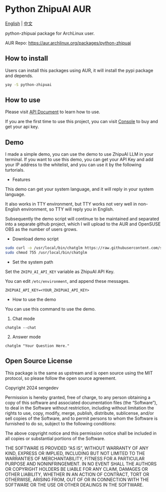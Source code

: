 # Python ZhipuAI AUR

[English](README.md) | [中文](README-cn.md)

python-zhipuai package for ArchLinux user.

AUR Repo: https://aur.archlinux.org/packages/python-zhipuai

## How to install

Users can install this packages using AUR, it will install the pypi package and depends.

```bash
yay -S python-zhipuai
```

## How to use

Please visit [API Document](https://open.bigmodel.cn/dev/howuse/introduction) to learn how to use.

If you are the first time to use this project, you can visit [Console](https://open.bigmodel.cn/overview) to buy and get your api key.

## Demo

I made a simple demo, you can use the demo to use ZhipuAI LLM in your terminal. If you want to use this demo, you can get your API Key and add your IP address to the whitelist, and you can use it by the following turtorials.

- Features

This demo can get your system language, and it will reply in your system language.

It also works in TTY environment, but TTY works not very well in non-English environment, so TTY will reply you in English.

Subsequently the demo script will continue to be maintained and separated into a separate github project, which I will upload to the AUR and OpenSUSE OBS as the number of users grows.

- Download demo script

```bash
sudo curl -o /usr/local/bin/chatglm https://raw.githubusercontent.com/sengedev/python-zhipuai-aur/main/chatglm
sudo chmod 755 /usr/local/bin/chatglm
```

- Set the system path

Set the `ZHIPU_AI_API_KEY` variable as ZhipuAI API Key.

You can edit `/etc/environment`, and append these messages.
```
ZHIPUAI_API_KEY=<YOUR_ZHIPUAI_API_KEY>
```

- How to use the demo

You can use this command to use the demo.

1. Chat mode
```
chatglm --chat
```

2. Answer mode
```
chatglm "Your Question Here."
```

## Open Source License


This package is the same as upstream and is open source using the MIT protocol, so please follow the open source agreement.

Copyright 2024 sengedev

Permission is hereby granted, free of charge, to any person obtaining a copy of this software and associated documentation files (the “Software”), to deal in the Software without restriction, including without limitation the rights to use, copy, modify, merge, publish, distribute, sublicense, and/or sell copies of the Software, and to permit persons to whom the Software is furnished to do so, subject to the following conditions:

The above copyright notice and this permission notice shall be included in all copies or substantial portions of the Software.

THE SOFTWARE IS PROVIDED “AS IS”, WITHOUT WARRANTY OF ANY KIND, EXPRESS OR IMPLIED, INCLUDING BUT NOT LIMITED TO THE WARRANTIES OF MERCHANTABILITY, FITNESS FOR A PARTICULAR PURPOSE AND NONINFRINGEMENT. IN NO EVENT SHALL THE AUTHORS OR COPYRIGHT HOLDERS BE LIABLE FOR ANY CLAIM, DAMAGES OR OTHER LIABILITY, WHETHER IN AN ACTION OF CONTRACT, TORT OR OTHERWISE, ARISING FROM, OUT OF OR IN CONNECTION WITH THE SOFTWARE OR THE USE OR OTHER DEALINGS IN THE SOFTWARE.
